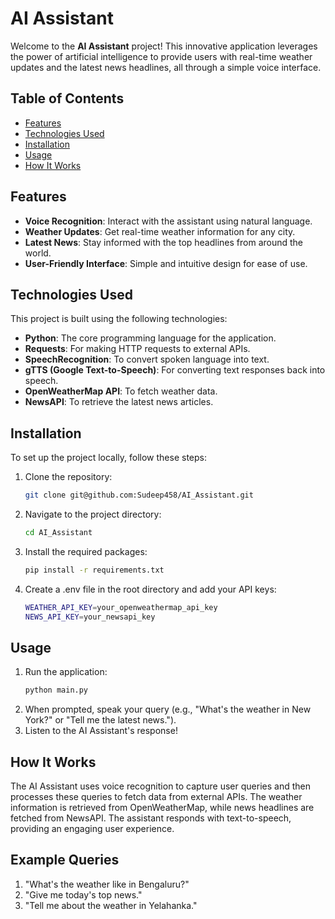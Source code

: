 # AI Assistant

Welcome to the **AI Assistant** project! This innovative application leverages the power of artificial intelligence to provide users with real-time weather updates and the latest news headlines, all through a simple voice interface. 

## Table of Contents

- [Features](#features)
- [Technologies Used](#technologies-used)
- [Installation](#installation)
- [Usage](#usage)
- [How It Works](#how-it-works)

## Features

- **Voice Recognition**: Interact with the assistant using natural language.
- **Weather Updates**: Get real-time weather information for any city.
- **Latest News**: Stay informed with the top headlines from around the world.
- **User-Friendly Interface**: Simple and intuitive design for ease of use.

## Technologies Used

This project is built using the following technologies:

- **Python**: The core programming language for the application.
- **Requests**: For making HTTP requests to external APIs.
- **SpeechRecognition**: To convert spoken language into text.
- **gTTS (Google Text-to-Speech)**: For converting text responses back into speech.
- **OpenWeatherMap API**: To fetch weather data.
- **NewsAPI**: To retrieve the latest news articles.

## Installation

To set up the project locally, follow these steps:

1. Clone the repository:
   ```bash
   git clone git@github.com:Sudeep458/AI_Assistant.git
   ```
2. Navigate to the project directory:
   ```bash
   cd AI_Assistant
   ```
3. Install the required packages:
   ```bash
   pip install -r requirements.txt
   ```
4. Create a .env file in the root directory and add your API keys:
   ```bash
   WEATHER_API_KEY=your_openweathermap_api_key
   NEWS_API_KEY=your_newsapi_key
   ```
   
## Usage

1. Run the application:
   ```bash
   python main.py
   ```
2. When prompted, speak your query (e.g., "What's the weather in New York?" or "Tell me the latest news.").
3. Listen to the AI Assistant's response!

## How It Works

The AI Assistant uses voice recognition to capture user queries and then processes these queries to fetch data from external APIs. The weather information is retrieved from OpenWeatherMap, while news headlines are fetched from NewsAPI. The assistant responds with text-to-speech, providing an engaging user experience.

## Example Queries

1. "What's the weather like in Bengaluru?"
2. "Give me today's top news."
3. "Tell me about the weather in Yelahanka."


